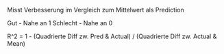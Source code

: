 Misst Verbesserung im Vergleich zum Mittelwert als Prediction

Gut - Nahe an 1
Schlecht - Nahe an 0

R^2  = 
1 -
(Quadrierte Diff zw. Pred & Actual) / (Quadrierte Diff zw. Actual & Mean) 


